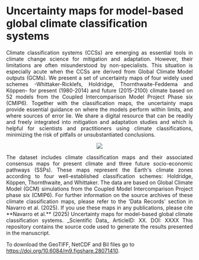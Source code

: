 # Uncertainty maps for model-based global climate classification systems

<div align="justify">  Climate classification systems (CCSs) are emerging as essential tools in climate change science for mitigation and adaptation. However,
their limitations are often misunderstood by non-specialists. This situation is especially acute when the CCSs are derived from Global
Climate Model outputs (GCMs). We present a set of uncertainty maps of four widely used schemes -Whittaker-Ricklefs, Holdridge,
Thornthwaite-Feddema and Köppen- for present (1980-2014) and future (2015-2100) climate based on 52 models from the Coupled
Intercomparison Model Project Phase six (CMIP6). Together with the classification maps, the uncertainty maps provide essential guidance
on where the models perform within limits, and where sources of error lie. We share a digital resource that can be readily and freely
integrated into mitigation and adaptation studies and which is helpful for scientists and practitioners using climate classifications,
minimizing the risk of pitfalls or unsubstantiated conclusions.   </div>

<p align="center">
  <img src="https://github.com/user-attachments/assets/38f5a3cd-911e-4104-8d35-b64154e8868a">
</p>

<div align="justify">  The dataset includes climate classification maps and their associated consensus maps for present climate and three future socio-economic pathways (SSPs). 
These maps represent the Earth's climate zones according to four well-established classification schemes: Holdridge, Köppen, Thornthwaite, and Whittaker. 
The data are based on Global Climate Model (GCM) simulations from the Coupled Model Intercomparison Project phase six (CMIP6). 
For further information on the source archives of these climate classification maps, please refer to the 'Data Records' section in Navarro et al. (2025). 
If you use these maps in any publications, please cite **Navarro et al.** (2025) Uncertainty maps for model-based global climate classification systems. _Scientific Data_ ArticleID: XX. DOI: XXXX
This repository contains the source code used to generate the results presented in the manuscript. </div>

To download the GeoTIFF, NetCDF and Bil files go to https://doi.org/10.6084/m9.figshare.28071410.


